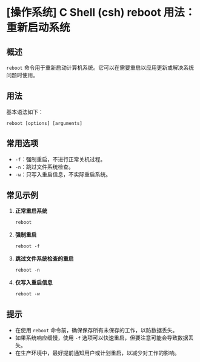 # [操作系统] C Shell (csh) reboot 用法：重新启动系统

## 概述
`reboot` 命令用于重新启动计算机系统。它可以在需要重启以应用更新或解决系统问题时使用。

## 用法
基本语法如下：
```
reboot [options] [arguments]
```

## 常用选项
- `-f`：强制重启，不进行正常关机过程。
- `-n`：跳过文件系统检查。
- `-w`：只写入重启信息，不实际重启系统。

## 常见示例
1. **正常重启系统**
   ```csh
   reboot
   ```

2. **强制重启**
   ```csh
   reboot -f
   ```

3. **跳过文件系统检查的重启**
   ```csh
   reboot -n
   ```

4. **仅写入重启信息**
   ```csh
   reboot -w
   ```

## 提示
- 在使用 `reboot` 命令前，确保保存所有未保存的工作，以防数据丢失。
- 如果系统响应缓慢，使用 `-f` 选项可以快速重启，但要注意可能会导致数据丢失。
- 在生产环境中，最好提前通知用户或计划重启，以减少对工作的影响。